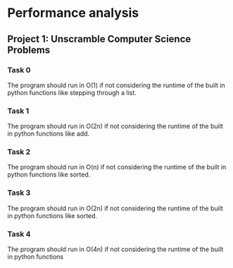# Performance analysis

## Project 1: Unscramble Computer Science Problems

### Task 0

The program should run in O(1) if not considering the runtime of the built in python functions like stepping through a list.

### Task 1

The program should run in O(2n) if not considering the runtime of the built in python functions like add.

### Task 2

The program should run in O(n) if not considering the runtime of the built in python functions like sorted.

### Task 3

The program should run in O(2n) if not considering the runtime of the built in python functions like sorted.

### Task 4

The program should run in O(4n) if not considering the runtime of the built in python functions
